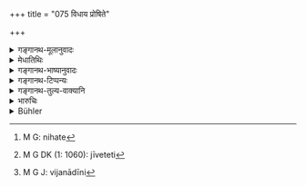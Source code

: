 +++
title = "075 विधाय प्रोषिते"

+++

<details><summary>गङ्गानथ-मूलानुवादः</summary>

When the husband has gone abroad after having provided for her subsistence, she shall live on, firmly devoted to restraint. When however he has gone without providing for it, she shall subsist by unobjectionable industries.—(75)
</details>

<details><summary>मेधातिथिः</summary>

**नियमो** यथा संनिहिते[^१८८] भर्तरि परिगृहप्रयाणादिनिषेध एवं **प्रोषिते** ऽपि **आस्थिता** आश्रिता गृहीतवती । अकृत्वा तु **वृत्तिं प्रोषिते शिल्पैर्** **जीवेद्** इति[^१८९] कर्तनजालिकाकरणादिना । गर्हितानि वस्तूनि व्यजनादीनि[^१९०] । एष एव विधवादीनां निजश्रमजन्यो वृत्त्युपायः ॥ ९.७५ ॥


[^१९०]:
     M G J: vijanādīni


[^१८९]:
     M G DK (1: 1060): jīveteti


[^१८८]:
     M G: nihate
</details>

<details><summary>गङ्गानथ-भाष्यानुवादः</summary>

‘*Restraint*’—such as, avoiding the house of others, in the absence of her husband, as she does when he is present ‘*Devoted*’—fixed, observing.

When he has gone without making provision for her, she should subsist by industries;—such as, spinning, lace-making and the like. The ‘*objectionable*’ industries are the making of fans and such things.

These are the means of subsistence for widows, depending upon their own labour.—(75)
</details>

<details><summary>गङ्गानथ-टिप्पन्यः</summary>

This verse is quoted in *Vivādaratnākara* (p. 438), which explains the
construction as ‘*vṛttim vidhāya proṣiie*;’ and explains ‘*jīvet*’ as
‘should maintain herself by the means provided for her by her husband.’
</details>

<details><summary>गङ्गानथ-तुल्य-वाक्यानि</summary>

**(verses 9.74-75)  
**

See Comparative notes for [Verse
9.74].
</details>

<details><summary>भारुचिः</summary>

एतस्याम् अवस्थायाम् अगर्हितशिल्पजीवनम् अभ्यनुज्ञायते तस्या जालिकादिकरणम् । एतेन विधवाया अजातपुत्राया वृत्त्युपायो व्याख्यातः । **गर्हितं** च वस्त्रनिर्णेजनादि । प्रवासप्रयोजनविशेषेण तदाजीवनापेक्षया कालविकल्पम् इदानीं दर्शयति ॥ ९.७५ ॥
</details>

<details><summary>Bühler</summary>

075	If (the husband) went on a journey after providing (for her), the wife shall subject herself to restraints in her daily life; but if he departed without providing (for her), she may subsist by blameless manual work.
</details>
